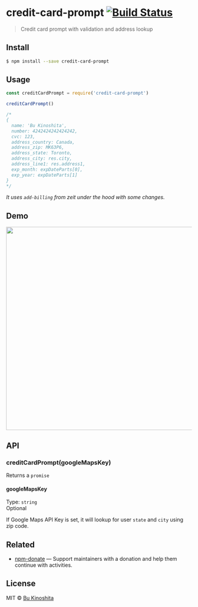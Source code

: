 # credit-card-prompt [![Build Status](https://travis-ci.org/bukinoshita/credit-card-prompt.svg?branch=master)](https://travis-ci.org/bukinoshita/credit-card-prompt)

> Credit card prompt with validation and address lookup


## Install
```bash
$ npm install --save credit-card-prompt
```


## Usage
```js
const creditCardPrompt = require('credit-card-prompt')

creditCardPrompt()

/*
{
  name: 'Bu Kinoshita',
  number: 4242424242424242,
  cvc: 123,
  address_country: Canada,
  address_zip: MK63P6,
  address_state: Toronto,
  address_city: res.city,
  address_line1: res.address1,
  exp_month: expDateParts[0],
  exp_year: expDateParts[1]
}
*/
```

_It uses `add-billing` from zeit under the hood with some changes._


## Demo

<img src="https://github.com/bukinoshita/credit-card-prompt/blob/master/demo.gif" width="550">


## API

### creditCardPrompt(googleMapsKey)

Returns a `promise`

#### googleMapsKey

Type: `string`<br/>
Optional

If Google Maps API Key is set, it will lookup for user `state` and `city` using zip code.


## Related

- [npm-donate](https://github.com/bukinoshita/npm-donate) — Support maintainers with a donation and help them continue with activities.


## License

MIT © [Bu Kinoshita](https://bukinoshita.io)

